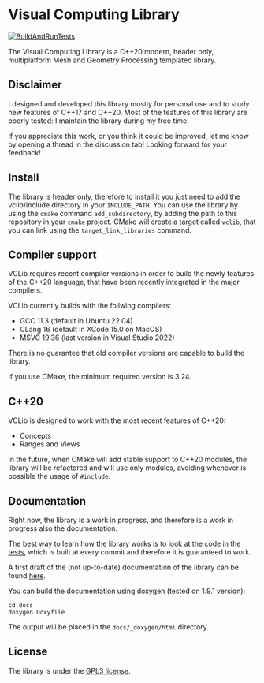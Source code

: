 # Visual Computing Library

[![BuildAndRunTests](https://github.com/alemuntoni/vclib/actions/workflows/BuildAndRunTests.yml/badge.svg)](https://github.com/alemuntoni/vclib/actions/workflows/BuildAndRunTests.yml)

The Visual Computing Library is a C++20 modern, header only, multiplatform Mesh and Geometry Processing templated library.

## Disclaimer

I designed and developed this library mostly for personal use and to study new features of C++17 and C++20.
Most of the features of this library are poorly tested: I maintain the library during my free time.

If you appreciate this work, or you think it could be improved, let me know by opening a thread in the discussion tab!
Looking forward for your feedback!

## Install

The library is header only, therefore to install it you just need to add the vclib/include directory in your
`INCLUDE_PATH`.
You can use the library by using the `cmake` command `add_subdirectory`, by adding the path to this repository
in your `cmake` project. CMake will create a target called `vclib`, that you can link using the `target_link_libraries` command.

## Compiler support

VCLib requires recent compiler versions in order to build the newly features of the C++20 language, that have been recently integrated in the major compilers.

VCLib currently builds with the follwing compilers:
  - GCC 11.3 (default in Ubuntu 22.04)
  - CLang 16 (default in XCode 15.0 on MacOS)
  - MSVC 19.36 (last version in Visual Studio 2022)

There is no guarantee that old compiler versions are capable to build the library.

If you use CMake, the minimum required version is 3.24.

## C++20

VCLib is designed to work with the most recent features of C++20:
  - Concepts
  - Ranges and Views

In the future, when CMake will add stable support to C++20 modules, the library will be refactored and will use only modules,
avoiding whenever is possible the usage of `#include`.

## Documentation

Right now, the library is a work in progress, and therefore is a work in progress also the documentation.

The best way to learn how the library works is to look at the code in the [tests](test), which is built at every commit and therefore it is guaranteed to work.

A first draft of the (not up-to-date) documentation of the library can be found [here](https://alemuntoni.github.io/vclib/).

You can build the documentation using doxygen (tested on 1.9.1 version):

```
cd docs
doxygen Doxyfile
```

The output will be placed in the `docs/_doxygen/html` directory.

## License

The library is under the [GPL3 license](LICENSE).
